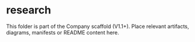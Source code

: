 # research
This folder is part of the Company scaffold (V1.1+).
Place relevant artifacts, diagrams, manifests or README content here.
